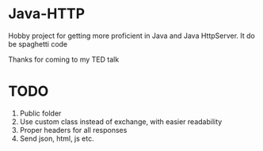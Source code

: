 # Java-HTTP

Hobby project for getting more proficient in Java and Java HttpServer.
It do be spaghetti code

Thanks for coming to my TED talk

# TODO
1. Public folder
2. Use custom class instead of exchange, with easier readability
3. Proper headers for all responses
4. Send json, html, js etc.